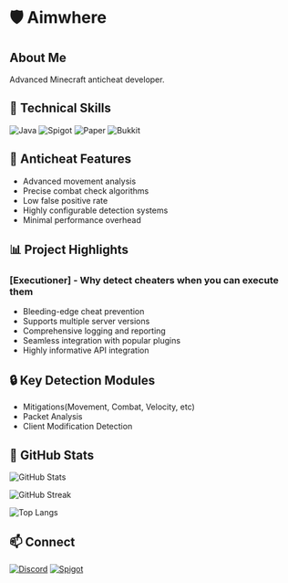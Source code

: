 # 🛡️ Aimwhere

## About Me
Advanced Minecraft anticheat developer.

## 🧰 Technical Skills
![Java](https://img.shields.io/badge/Java-ED8B00?style=for-the-badge&logo=java&logoColor=white)
![Spigot](https://img.shields.io/badge/Spigot-ff6f00?style=for-the-badge&logo=minecraft&logoColor=white)
![Paper](https://img.shields.io/badge/Paper-3178C6?style=for-the-badge&logo=data:image/png;base64,...)
![Bukkit](https://img.shields.io/badge/Bukkit-4CAF50?style=for-the-badge&logo=minecraft&logoColor=white)

## 🚀 Anticheat Features
- Advanced movement analysis
- Precise combat check algorithms
- Low false positive rate
- Highly configurable detection systems
- Minimal performance overhead

## 📊 Project Highlights
### [Executioner] - Why detect cheaters when you can execute them
- Bleeding-edge cheat prevention
- Supports multiple server versions
- Comprehensive logging and reporting
- Seamless integration with popular plugins
- Highly informative API integration

## 🔒 Key Detection Modules
- Mitigations(Movement, Combat, Velocity, etc)
- Packet Analysis
- Client Modification Detection

## 🏅 GitHub Stats

![GitHub Stats](https://github-readme-stats.vercel.app/api?username=Saxonys&show_icons=true&theme=tokyonight)  

![GitHub Streak](https://streak-stats.demolab.com?user=Saxonys&theme=tokyonight)  

![Top Langs](https://github-readme-stats.vercel.app/api/top-langs/?username=Saxonys&layout=compact&theme=tokyonight)  

## 📫 Connect
[![Discord](https://img.shields.io/badge/Discord-7289DA?style=for-the-badge&logo=discord&logoColor=white)](https://discord.gg/precisity)
[![Spigot](https://img.shields.io/badge/Spigot-FF6F00?style=for-the-badge&logo=minecraft&logoColor=white)](https://www.spigotmc.org/members/dmc5.1833637/)

<!--
**Zorrop0/Zorrop0** is a ✨ _special_ ✨ repository because its `README.md` (this file) appears on your GitHub profile.

Here are some ideas to get you started:

- 🔭 I’m currently working on ...
- 🌱 I’m currently learning ...
- 👯 I’m looking to collaborate on ...
- 🤔 I’m looking for help with ...
- 💬 Ask me about ...
- 📫 How to reach me: ...
- 😄 Pronouns: ...
- ⚡ Fun fact: ...
-->
